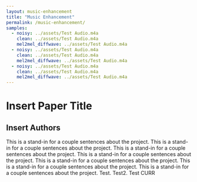 ```yaml
---
layout: music-enhancement
title: "Music Enhancement"
permalink: /music-enhancement/
samples: 
  - noisy: ../assets/Test Audio.m4a
    clean: ../assets/Test Audio.m4a
    mel2mel_diffwave: ../assets/Test Audio.m4a
  - noisy: ../assets/Test Audio.m4a
    clean: ../assets/Test Audio.m4a
    mel2mel_diffwave: ../assets/Test Audio.m4a
  - noisy: ../assets/Test Audio.m4a
    clean: ../assets/Test Audio.m4a
    mel2mel_diffwave: ../assets/Test Audio.m4a
---
```

# Insert Paper Title
## Insert Authors

This is a stand-in for a couple sentences about the project.  This is a stand-in for a couple sentences about the project.  This is a stand-in for a couple sentences about the project.  This is a stand-in for a couple sentences about the project.  This is a stand-in for a couple sentences about the project.  This is a stand-in for a couple sentences about the project.  This is a stand-in for a couple sentences about the project.  Test. Test2. Test CURR
